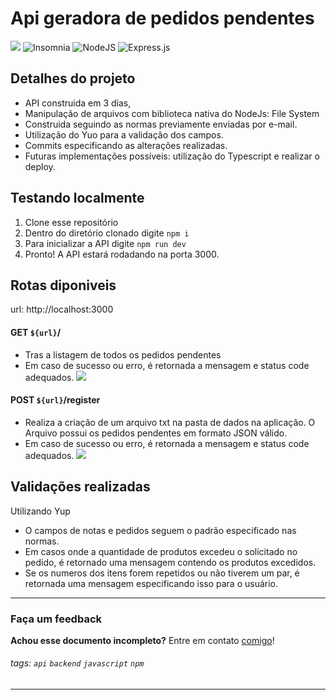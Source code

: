 # Api geradora de pedidos pendentes

![](https://img.shields.io/badge/javascript-%23323330.svg?style=for-the-badge&logo=javascript&logoColor=%23F7DF1E) ![Insomnia](https://img.shields.io/badge/Insomnia-black?style=for-the-badge&logo=insomnia&logoColor=5849BE) ![NodeJS](https://img.shields.io/badge/node.js-6DA55F?style=for-the-badge&logo=node.js&logoColor=white) ![Express.js](https://img.shields.io/badge/express.js-%23404d59.svg?style=for-the-badge&logo=express&logoColor=%2361DAFB)

## Detalhes do projeto

- API construida em 3 dias,
- Manipulação de arquivos com biblioteca nativa do NodeJs: File System
- Construida seguindo as normas previamente enviadas por e-mail.
- Utilização do Yuo para a validação dos campos.
- Commits especificando as alterações realizadas.
- Futuras implementações possíveis: utilização do Typescript e realizar o deploy.

## Testando localmente

1. Clone esse repositório
2. Dentro do diretório clonado digite `npm i`
3. Para inicializar a API digite `npm run dev`
4. Pronto! A API estará rodadando na porta 3000.

## Rotas diponiveis

url: http://localhost:3000

#### GET `${url}`/

- Tras a listagem de todos os pedidos pendentes
- Em caso de sucesso ou erro, é retornada a mensagem e status code adequados.
  ![](https://i.imgur.com/pd85d7a.png)

#### POST `${url}`/register

- Realiza a criação de um arquivo txt na pasta de dados na aplicação. O Arquivo possui os pedidos pendentes em formato JSON válido.
- Em caso de sucesso ou erro, é retornada a mensagem e status code adequados.
  ![](https://i.imgur.com/ZLUj7CX.png)

## Validações realizadas

Utilizando Yup

- O campos de notas e pedidos seguem o padrão especificado nas normas.
- Em casos onde a quantidade de produtos excedeu o solicitado no pedido, é retornado uma mensagem contendo os produtos excedidos.
- Se os numeros dos itens forem repetidos ou não tiverem um par, é retornada uma mensagem especificando isso para o usuário.

---

### Faça um feedback

**Achou esse documento incompleto?** Entre em contato [comigo](https://beacons.ai/marianegrao)!

###### tags: `api` `backend` `javascript` `npm`

---
